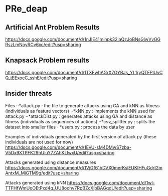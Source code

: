 # PRe_deap

## Artificial Ant Problem Results
https://docs.google.com/document/d/1nJIE41minpk32iaQzJoBNsGlwVvGGRszLmNoyRCv6xc/edit?usp=sharing

## Knapsack Problem results
https://docs.google.com/document/d/1TXFwhAGrX7OYBJs_YL1ryQTEPlUvCQ_tEExoeC_sshE/edit?usp=sharing

## Insider threats
Files
⋅⋅*attack.py : the file to generate attacks using GA and kNN as fitness (individuals as feature vectors)
⋅⋅*kNN.py : implements the kNN used for attack.py
⋅⋅*attackDist.py : generates attacks using GA and distance as fitness (individuals as sequences of actions)
⋅⋅*csv_splitter.py : splits the dataset into smaller files
⋅⋅*users.py : process the data by user

Examples of individuals generated by the first version of attack.py (these individuals are not used for now)
https://docs.google.com/document/d/1EvU-sM4DMwS7zba-V5Dx9XTPFK29hUluY7ZAhKLlwxU/edit?usp=sharing

Attacks generated using distance measures
https://docs.google.com/document/d/1VjGf61bDVX0merKslEUKIHFuGdrt2mAntxM_MiGTM9g/edit?usp=sharing

Attacks generated using kNN
https://docs.google.com/document/d/1wl-TTFHfWmUoOEtPxd4q_UU8oohv7RpBZcXjbBAGqdU/edit?usp=sharing


